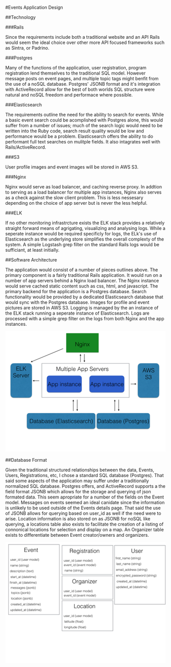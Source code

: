 #Events Application Design

##Technology

###Rails

Since the requirements include both a traditional website and an API Rails would seem the ideal choice over other more API focused frameworks such as Sintra, or Padrino.

###Postgres

Many of the functions of the application, user registration, program registration lend themselves to the traditional SQL model. However message posts on event pages, and multiple topic tags might benfit from the use of a noSQL database. Postgres' JSONB format and it's integration with ActiveRecord allow for the best of both worlds SQL structure were natural and noSQL freedom and performace where possible.

###Elasticsearch

The requirements outline the need for the ability to search for events. While a basic event search could be acomplished with Postgres alone, this would suffer from a number of issues; much of the search logic would need to be written into the Ruby code, search result quality would be low and performance would be a problem. Elasticsearch offers the ability to do performant full text searches on mulitple fields. It also intagrates well with Rails/ActiveRecord.

###S3

User profile images and event images will be stored in AWS S3.

###Nginx

Nginx would serve as load balancer, and caching reverse proxy. In addtion to serving as a load balancer for multiple app instances, Nginx also serves as a check against the slow client problem. This is less nessesary depending on the choice of app server but is never the less helpful.

###ELK

If no other monitoring infrastrcture exists the ELK stack provides a relatively straight forward means of agrigating, visualizing and analysing logs. While a seperate instance would be required specificly for logs, the ELk's use of Elasticsearch as the underlying store simplifies the overall complexty of the system. A simple Logstash grep filter on the standard Rails logs would be sufficiant, at least initially.

##Software Architecture

The application would consist of a number of pieces outlines above. The primary component is a fairly traditional Rails application. It would run on a number of app servers behind a Nginx load balancer. The Nginx instance would serve cached static content such as css, html, and javascript. The primary backend for the application is a Postgres database. Search functionality would be provided by a dedicated Elasticsearch database that would sync with the Postgres database. Images for profile and event pictures are stored in AWS S3. Logging is managed by the an instance of the ELK stack running a seperate instance of Elasticsearch. Logs are processed with a simple grep filter on the logs from both Nginx and the app instances.

![diagram](/event_architecture.jpeg?raw=true "Software Architecture")

##Database Format

Given the traditional structured relationships between the data, Events, Users, Registrations, etc, I chose a standard SQL database (Postgres). That said some aspects of the application may suffer under a traditionally normalized SQL database. Postgres offers, and ActiveRecord supports a the field format JSONB which allows for the storage and querying of json formated data. This seem apropriate for a number of the fields on the Event model. Messages on events seemed an ideal canidate since the information is unlikely to be used outside of the Events details page. That said the use of JSONB allows for querying based on user_id as well if the need were to arise. Location information is also stored on as JSONB for noSQL like querying, a locations table also exists to facilitate the creation of a listing of connonical locations for selection and display on a map. An Organizer table exists to differentiate between Event creator/owners and organizers.

![diagram](/event_schema.jpeg?raw=true "Software Architecture")
